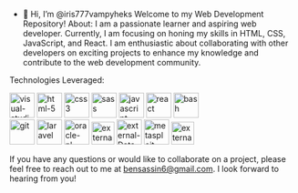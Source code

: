 - 👋 Hi, I’m @iris777vampyheks
Welcome to my Web Development Repository!
About:
I am a passionate learner and aspiring web developer. Currently, I am focusing on honing my skills in HTML, CSS, JavaScript, and React. I am enthusiastic about collaborating with other developers on exciting projects to enhance my knowledge and contribute to the web development community.

Technologies Leveraged: 

<div>
  <img width="44" height="44" src="https://img.icons8.com/plasticine/100/visual-studio-code-2019.png" alt="visual-studio-code-2019"/>
  <img width="44" height="44" src="https://img.icons8.com/plasticine/100/html-5.png" alt="html-5"/>
  <img width="44" height="44" src="https://img.icons8.com/plasticine/44/css3.png" alt="css3"/>
  <img width="44" height="44" src="https://img.icons8.com/color/44/sass.png" alt="sass"/>
  <img width="44" height="44" src="https://img.icons8.com/fluency/44/javascript.png" alt="javascript"/>
  <img width="44" height="44" src="https://img.icons8.com/officel/44/react.png" alt="react"/>
  <img width="44" height="44" src="https://img.icons8.com/plasticine/100/bash.png" alt="bash"/>
</div>
<div>
  <img width="44" height="44" src="https://img.icons8.com/color/48/git.png" alt="git"/>
  <img width="44" height="44" src="https://img.icons8.com/stickers/44/laravel.png" alt="laravel"/>
  <img width="44" height="44" src="https://img.icons8.com/plasticine/100/oracle-pl-sql--v3.png" alt="oracle-pl-sql--v3"/>
  <img width="40" height="40" src="https://img.icons8.com/external-justicon-flat-justicon/44/external-coding-responsive-web-design-justicon-flat-justicon-2.png" alt="external-coding-responsive-web-design-justicon-flat-justicon-2"/>
  <img width="44" height="44" src="https://img.icons8.com/external-smashingstocks-circular-smashing-stocks/44/external-Data-Encryption-internet-security-smashingstocks-circular-smashing-stocks.png" alt="external-Data-Encryption-internet-security-smashingstocks-circular-smashing-stocks"/>
  <img width="44" height="44" src="https://img.icons8.com/fluency/48/metasploit.png" alt="metasploit"/>
  <img width="40" height="40" src="https://img.icons8.com/external-smashingstocks-glyph-smashing-stocks/40/external-Encryption-phishing-smashingstocks-glyph-smashing-stocks-2.png" alt="external-Encryption-phishing-smashingstocks-glyph-smashing-stocks-2"/>
</div>

If you have any questions or would like to collaborate on a project, please feel free to reach out to me at bensassin6@gmail.com. I look forward to hearing from you!
